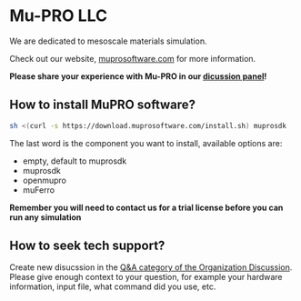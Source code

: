 # Mu-PRO LLC

We are dedicated to mesoscale materials simulation.

Check out our website, [muprosoftware.com](https://muprosoftware.com) for more information.

**Please share your experience with Mu-PRO in our [dicussion panel](https://github.com/orgs/muprosoftware/discussions)!**

## How to install MuPRO software?
```sh
sh <(curl -s https://download.muprosoftware.com/install.sh) muprosdk 
```

The last word is the component you want to install, available options are:
- empty, default to muprosdk
- muprosdk
- openmupro
- muFerro

**Remember you will need to contact us for a trial license before you can run any simulation**

## How to seek tech support?
Create new disucssion in the [Q&A category of the Organization Discussion](https://github.com/orgs/muprosoftware/discussions/categories/q-a). Please give enough context to your question, for example your hardware information, input file, what command did you use, etc.

